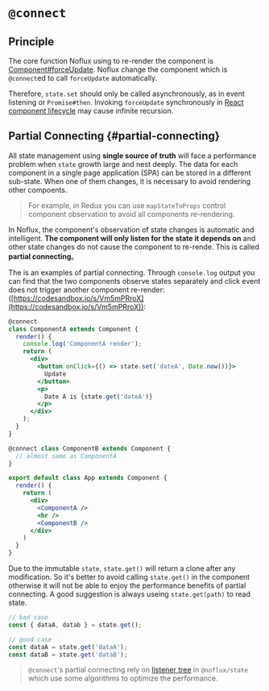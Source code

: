 # `@connect`

## Principle

The core function Noflux using to re-render the component is [Component#forceUpdate](https://facebook.github.io/react/docs/react-component.html#forceupdate). Noflux change the component which is `@connect`ed to call `forceUpdate` automatically.

Therefore, `state.set` should only be called asynchronously, as in event listening or `Promise#then`. Invoking `forceUpdate` synchronously in [React component lifecycle](https://facebook.github.io/react/docs/react-component.html#updating) may cause infinite recursion.

## Partial Connecting {#partial-connecting}

All state management using **single source of truth** will face a performance problem when `state` growth large and nest deeply. The data for each component in a single page application (SPA) can be stored in a different sub-state. When one of them changes, it is necessary to avoid rendering other compoents.

> For example, in Redux you can use `mapStateToProps` control component observation to avoid all components re-rendering.

In Noflux, the component's observation of state changes is automatic and intelligent. **The component will only listen for the state it depends on** and other state changes do not cause the component to re-rende. This is called **partial connecting**。

The is an examples of partial connecting. Through `console.log` output you can find that the two components observe states separately and click event does not trigger another component re-render: ([https://codesandbox.io/s/Vm5mPRroX](https://codesandbox.io/s/Vm5mPRroX)):

```jsx
@connect
class ComponentA extends Component {
  render() {
    console.log('ComponentA render');
    return (
      <div>
        <button onClick={() => state.set('dateA', Date.now())}>
          Update
        </button>
        <p>
          Date A is {state.get('dateA')}
        </p>
      </div>
    );
  }
}

@connect class ComponentB extends Component {
  // almost same as ComponentA
}

export default class App extends Component {
  render() {
    return (
      <div>
        <ComponentA />
        <hr />
        <ComponentB />
      </div>
    )
  }
}
```

Due to the immutable `state`, `state.get()` will return a clone after any modification. So it's better to avoid calling `state.get()` in the component otherwise it will not be able to enjoy the performance benefits of partial connecting. A good suggestion is always useing `state.get(path)` to read state.

```js
// bad case
const { dataA, datab } = state.get();

// good case
const dataA = state.get('dataA');
const dataB = state.get('dataB');
```

> `@connect`'s partial connecting rely on [listener tree](https://github.com/nofluxjs/noflux-state/blob/next/src/listener-tree.js) in `@noflux/state` which use some algorithms to optimize the performance.
